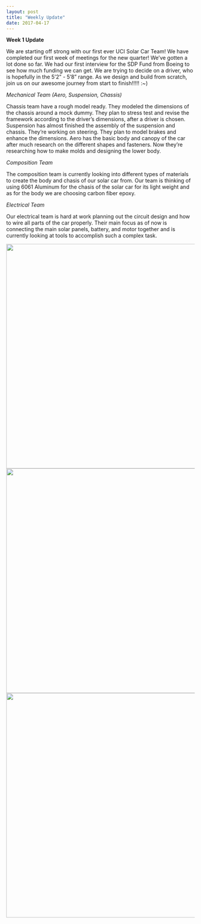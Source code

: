 ```yaml
---
layout: post
title: "Weekly Update"
date: 2017-04-17
---
```



<b>Week 1 Update</b>

We are starting off strong with our first ever UCI Solar Car Team! We have completed our first week of meetings for the new quarter! We’ve gotten a lot done so far. We had our first interview for the SDP Fund from Boeing to see how much funding we can get. We are trying to decide on a driver, who is hopefully in the 5’2” - 5’8” range. As we design and build from scratch, join us on our awesome journey from start to finish!!!!! :~)




<i>Mechanical Team (Aero, Suspension, Chassis)</i>

Chassis team have a rough model ready. They modeled the dimensions of the chassis around a mock dummy. They plan to stress test and revise the framework according to the driver’s dimensions, after a driver is chosen.
Suspension has almost finished the assembly of the suspension and chassis. They’re working on steering. They plan to model brakes and enhance the dimensions. 
Aero has the basic body and canopy of the car after much research on the different shapes and fasteners. Now they’re researching how to make molds and designing the lower body.


<i> Composition Team </i>

The composition team is currently looking into different types of materials to create the body and chasis of our solar car from. Our team is thinking of using 6061 Aluminum for the chasis of the solar car for its light weight and as for the body we are choosing carbon fiber epoxy. 


<i> Electrical Team </i>

Our electrical team is hard at work planning out the circuit design and how to wire all parts of the car properly. Their main focus as of now is connecting the main solar panels, battery, and motor together and is currently looking at tools to accomplish such a complex task. 

<img src="{{site.url}}/images/blogpost/Lizette/IMG_0292.JPG" width="600">

<img src="{{site.url}}/images/blogpost/Lizette/IMG_0298.JPG" width="600">

<img src="{{site.url}}/images/blogpost/Lizette/IMG_0297.JPG" width="600">
